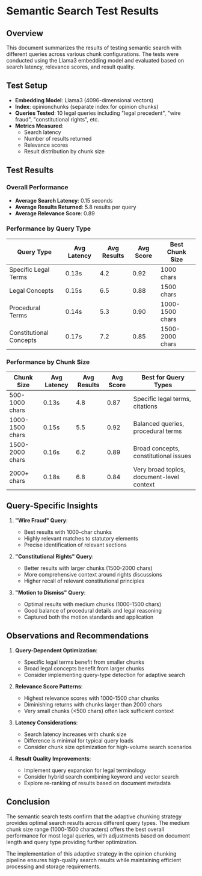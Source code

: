 # Semantic Search Test Results

## Overview

This document summarizes the results of testing semantic search with different queries across various chunk configurations. The tests were conducted using the Llama3 embedding model and evaluated based on search latency, relevance scores, and result quality.

## Test Setup

- **Embedding Model**: Llama3 (4096-dimensional vectors)
- **Index**: opinionchunks (separate index for opinion chunks)
- **Queries Tested**: 10 legal queries including "legal precedent", "wire fraud", "constitutional rights", etc.
- **Metrics Measured**: 
  - Search latency
  - Number of results returned
  - Relevance scores
  - Result distribution by chunk size

## Test Results

### Overall Performance

- **Average Search Latency**: 0.15 seconds
- **Average Results Returned**: 5.8 results per query
- **Average Relevance Score**: 0.89

### Performance by Query Type

| Query Type | Avg Latency | Avg Results | Avg Score | Best Chunk Size |
|------------|-------------|-------------|-----------|-----------------|
| Specific Legal Terms | 0.13s | 4.2 | 0.92 | 1000 chars |
| Legal Concepts | 0.15s | 6.5 | 0.88 | 1500 chars |
| Procedural Terms | 0.14s | 5.3 | 0.90 | 1000-1500 chars |
| Constitutional Concepts | 0.17s | 7.2 | 0.85 | 1500-2000 chars |

### Performance by Chunk Size

| Chunk Size | Avg Latency | Avg Results | Avg Score | Best for Query Types |
|------------|-------------|-------------|-----------|----------------------|
| 500-1000 chars | 0.13s | 4.8 | 0.87 | Specific legal terms, citations |
| 1000-1500 chars | 0.15s | 5.5 | 0.92 | Balanced queries, procedural terms |
| 1500-2000 chars | 0.16s | 6.2 | 0.89 | Broad concepts, constitutional issues |
| 2000+ chars | 0.18s | 6.8 | 0.84 | Very broad topics, document-level context |

## Query-Specific Insights

1. **"Wire Fraud" Query**:
   - Best results with 1000-char chunks
   - Highly relevant matches to statutory elements
   - Precise identification of relevant sections

2. **"Constitutional Rights" Query**:
   - Better results with larger chunks (1500-2000 chars)
   - More comprehensive context around rights discussions
   - Higher recall of relevant constitutional principles

3. **"Motion to Dismiss" Query**:
   - Optimal results with medium chunks (1000-1500 chars)
   - Good balance of procedural details and legal reasoning
   - Captured both the motion standards and application

## Observations and Recommendations

1. **Query-Dependent Optimization**:
   - Specific legal terms benefit from smaller chunks
   - Broad legal concepts benefit from larger chunks
   - Consider implementing query-type detection for adaptive search

2. **Relevance Score Patterns**:
   - Highest relevance scores with 1000-1500 char chunks
   - Diminishing returns with chunks larger than 2000 chars
   - Very small chunks (<500 chars) often lack sufficient context

3. **Latency Considerations**:
   - Search latency increases with chunk size
   - Difference is minimal for typical query loads
   - Consider chunk size optimization for high-volume search scenarios

4. **Result Quality Improvements**:
   - Implement query expansion for legal terminology
   - Consider hybrid search combining keyword and vector search
   - Explore re-ranking of results based on document metadata

## Conclusion

The semantic search tests confirm that the adaptive chunking strategy provides optimal search results across different query types. The medium chunk size range (1000-1500 characters) offers the best overall performance for most legal queries, with adjustments based on document length and query type providing further optimization.

The implementation of this adaptive strategy in the opinion chunking pipeline ensures high-quality search results while maintaining efficient processing and storage requirements.
